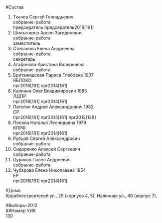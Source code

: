 #Состав  
1. Ткачев Сергей Геннадьевич  
    собрание-работа  
    председатель председатель2016[161]  
2. Шихзагиров Арсен Загидинович  
    собрание-работа  
    заместитель  
3. Степанова Елена Андреевна  
    собрание-работа  
    секретарь  
4. Агафонова Кристина Валерьевна  
    собрание-работа  
5. Британишская Лариса Глебовна 1937  
    ЯБЛОКО  
    прг2016[161] прг2014[161]  
6. Калинин Олег Владимирович 1985  
    ЛДПР  
    прг2016[161] прг2014[161]  
7. Патогин Андрей Александрович 1982  
    СР  
    прг2016[161] прг2014[161] прг2012[128]  
8. Попова Наталья Леонидовна 1979  
    КПРФ  
    прг2016[161] прг2014[161]  
9. Рубцов Сергей Александрович  
    собрание-работа  
10. Сидоренко Алексей Сергеевич  
    собрание-работа  
11. Цуриков Павел Андреевич  
    собрание-работа  
12. Чубарова Елена Николаевна 1954  
    ЕР  
    прг2016[161] прг2014[161]  
  
#Дома  
Кораблестроителей ул.,   29 (корпуса 4, 5). Наличная ул.,   40 (корпус 7).  
  
#Выборы-2012  
##Номер УИК  
130  
